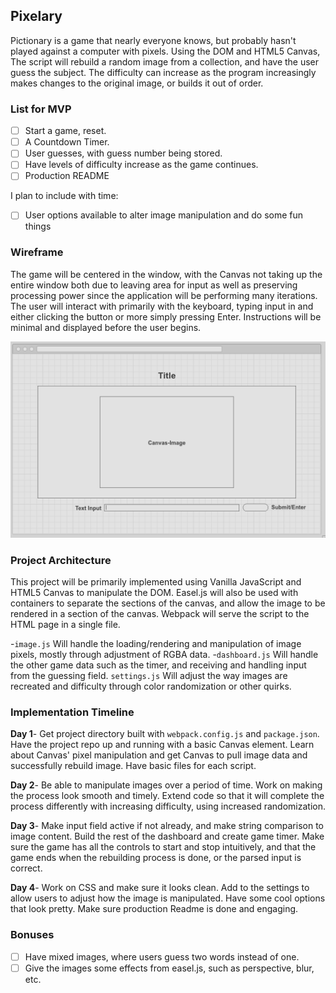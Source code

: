 ## Pixelary

Pictionary is a game that nearly everyone knows, but probably hasn't played against a computer with pixels. Using the DOM and HTML5 Canvas, The script will rebuild a random image from a collection, and have the user guess the subject. The difficulty can increase as the program increasingly makes changes to the original image, or builds it out of order.

### List for MVP

- [ ] Start a game, reset.
- [ ] A Countdown Timer.
- [ ] User guesses, with guess number being stored.
- [ ] Have levels of difficulty increase as the game continues.
- [ ] Production README

I plan to include with time:
- [ ] User options available to alter image manipulation and do some fun things


### Wireframe

  The game will be centered in the window, with the Canvas not taking up the entire window both due to leaving area for input as well as preserving processing power since the application will be performing many iterations. The user will interact with primarily with the keyboard, typing input in and either clicking the button or more simply pressing Enter. Instructions will be minimal and displayed before the user begins.

![wireframe](wireframe-js.png)

### Project Architecture

This project will be primarily implemented using Vanilla JavaScript and HTML5 Canvas to manipulate the DOM. Easel.js will also be used with containers to separate the sections of the canvas, and allow the image to be rendered in a section of the canvas. Webpack will serve the script to the HTML page in a single file.

-`image.js` Will handle the loading/rendering and manipulation of image pixels, mostly through adjustment of RGBA data.
-`dashboard.js` Will handle the other game data such as the timer, and receiving and handling input from the guessing field.
`settings.js` Will adjust the way images are recreated and difficulty through color randomization or other quirks.

### Implementation Timeline

**Day 1**- Get project directory built with `webpack.config.js` and `package.json`. Have the project repo up and running with a basic Canvas element. Learn about Canvas' pixel manipulation and get Canvas to pull image data and successfully rebuild image. Have basic files for each script.

**Day 2**- Be able to manipulate images over a period of time. Work on making the process look smooth and timely. Extend code so that it will complete the process differently with increasing difficulty, using increased randomization.

**Day 3**- Make input field active if not already, and make string comparison to image content. Build the rest of the dashboard and create game timer. Make sure the game has all the controls to start and stop intuitively, and that the game ends when the rebuilding process is done, or the parsed input is correct.

**Day 4**- Work on CSS and make sure it looks clean. Add to the settings to allow users to adjust how the image is manipulated. Have some cool options that look pretty. Make sure production Readme is done and engaging.


### Bonuses

- [ ] Have mixed images, where users guess two words instead of one.
- [ ] Give the images some effects from easel.js, such as perspective, blur, etc.
